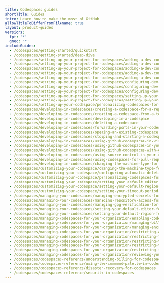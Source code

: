 ```yaml
---
title: Codespaces guides
shortTitle: Guides
intro: Learn how to make the most of GitHub
allowTitleToDifferFromFilename: true
layout: product-guides
versions:
  fpt: '*'
  ghec: '*'
includeGuides:
  - /codespaces/getting-started/quickstart
  - /codespaces/getting-started/deep-dive
  - /codespaces/setting-up-your-project-for-codespaces/adding-a-dev-container-configuration/introduction-to-dev-containers
  - /codespaces/setting-up-your-project-for-codespaces/adding-a-dev-container-configuration/setting-up-your-nodejs-project-for-codespaces
  - /codespaces/setting-up-your-project-for-codespaces/adding-a-dev-container-configuration/setting-up-your-python-project-for-codespaces
  - /codespaces/setting-up-your-project-for-codespaces/adding-a-dev-container-configuration/setting-up-your-dotnet-project-for-codespaces
  - /codespaces/setting-up-your-project-for-codespaces/adding-a-dev-container-configuration/setting-up-your-java-project-for-codespaces
  - /codespaces/setting-up-your-project-for-codespaces/configuring-dev-containers/setting-a-minimum-specification-for-codespace-machines
  - /codespaces/setting-up-your-project-for-codespaces/configuring-dev-containers/adding-features-to-a-devcontainer-file
  - /codespaces/setting-up-your-project-for-codespaces/configuring-dev-containers/automatically-opening-files-in-the-codespaces-for-a-repository
  - /codespaces/setting-up-your-project-for-codespaces/setting-up-your-repository/adding-a-codespaces-badge
  - /codespaces/setting-up-your-project-for-codespaces/setting-up-your-repository/setting-up-a-template-repository-for-github-codespaces
  - /codespaces/setting-up-your-codespace/personalizing-codespaces-for-your-account
  - /codespaces/developing-in-codespaces/creating-a-codespace-for-a-repository
  - /codespaces/developing-in-codespaces/creating-a-codespace-from-a-template
  - /codespaces/developing-in-codespaces/developing-in-a-codespace
  - /codespaces/developing-in-codespaces/deleting-a-codespace
  - /codespaces/developing-in-codespaces/forwarding-ports-in-your-codespace
  - /codespaces/developing-in-codespaces/opening-an-existing-codespace
  - /codespaces/developing-in-codespaces/stopping-and-starting-a-codespace
  - /codespaces/developing-in-codespaces/using-github-codespaces-in-visual-studio-code
  - /codespaces/developing-in-codespaces/using-github-codespaces-in-your-jetbrains-ide
  - /codespaces/developing-in-codespaces/using-github-codespaces-with-github-cli
  - /codespaces/developing-in-codespaces/using-source-control-in-your-codespace
  - /codespaces/developing-in-codespaces/using-codespaces-for-pull-requests
  - /codespaces/developing-in-codespaces/changing-the-machine-type-for-your-codespace
  - /codespaces/customizing-your-codespace/changing-the-machine-type-for-your-codespace
  - /codespaces/customizing-your-codespace/configuring-automatic-deletion-of-your-codespaces
  - /codespaces/customizing-your-codespace/personalizing-codespaces-for-your-account
  - /codespaces/customizing-your-codespace/setting-your-default-editor-for-codespaces
  - /codespaces/customizing-your-codespace/setting-your-default-region-for-codespaces
  - /codespaces/customizing-your-codespace/setting-your-timeout-period-for-codespaces
  - /codespaces/managing-your-codespaces/managing-encrypted-secrets-for-your-codespaces
  - /codespaces/managing-your-codespaces/managing-repository-access-for-your-codespaces
  - /codespaces/managing-your-codespaces/managing-gpg-verification-for-codespaces
  - /codespaces/managing-your-codespaces/setting-your-default-editor-for-codespaces
  - /codespaces/managing-your-codespaces/setting-your-default-region-for-codespaces
  - /codespaces/managing-codespaces-for-your-organization/enabling-codespaces-for-your-organization
  - /codespaces/managing-codespaces-for-your-organization/managing-billing-for-codespaces-in-your-organization
  - /codespaces/managing-codespaces-for-your-organization/managing-encrypted-secrets-for-your-repository-and-organization-for-codespaces
  - /codespaces/managing-codespaces-for-your-organization/restricting-access-to-machine-types
  - /codespaces/managing-codespaces-for-your-organization/restricting-the-base-image-for-codespaces.md
  - /codespaces/managing-codespaces-for-your-organization/restricting-the-idle-timeout-period
  - /codespaces/managing-codespaces-for-your-organization/restricting-the-retention-period-for-codespaces
  - /codespaces/managing-codespaces-for-your-organization/restricting-the-visibility-of-forwarded-ports
  - /codespaces/managing-codespaces-for-your-organization/reviewing-your-organizations-audit-logs-for-codespaces
  - /codespaces/codespaces-reference/understanding-billing-for-codespaces
  - /codespaces/codespaces-reference/using-the-command-palette-in-codespaces
  - /codespaces/codespaces-reference/disaster-recovery-for-codespaces
  - /codespaces/codespaces-reference/security-in-codespaces
---
```

